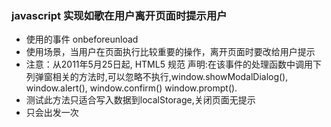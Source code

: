 ### javascript 实现如歌在用户离开页面时提示用户
- 使用的事件 onbeforeunload 
- 使用场景，当用户在页面执行比较重要的操作，离开页面时要改给用户提示
- 注意：从2011年5月25日起,  HTML5 规范 声明:在该事件的处理函数中调用下列弹窗相关的方法时,可以忽略不执行,window.showModalDialog(), window.alert(), window.confirm() window.prompt().
- 测试此方法只适合写入数据到localStorage,关闭页面无提示
- 只会出发一次


